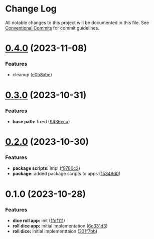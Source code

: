 # Change Log

All notable changes to this project will be documented in this file.
See [Conventional Commits](https://conventionalcommits.org) for commit guidelines.

# [0.4.0](https://github.com/paulAlexSerban/prj--reactjs-component-lib/compare/@prj--reactjs-component-lib/dice-roll-app@0.3.0...@prj--reactjs-component-lib/dice-roll-app@0.4.0) (2023-11-08)

### Features

-   cleanup ([e0b8abc](https://github.com/paulAlexSerban/prj--reactjs-component-lib/commit/e0b8abce990c1f5cfd6cf7611a534da53fea446b))

# [0.3.0](https://github.com/paulAlexSerban/prj--reactjs-component-lib/compare/@prj--reactjs-component-lib/dice-roll-app@0.2.0...@prj--reactjs-component-lib/dice-roll-app@0.3.0) (2023-10-31)

### Features

-   **base path:** fixed ([9436eca](https://github.com/paulAlexSerban/prj--reactjs-component-lib/commit/9436ecafd5addb266153737a53f95922733b9a63))

# [0.2.0](https://github.com/paulAlexSerban/prj--reactjs-component-lib/compare/@prj--reactjs-component-lib/dice-roll-app@0.1.0...@prj--reactjs-component-lib/dice-roll-app@0.2.0) (2023-10-30)

### Features

-   **package scripts:** impl ([f9780c2](https://github.com/paulAlexSerban/prj--reactjs-component-lib/commit/f9780c2896d185c8adf83f5af0782939e799b430))
-   **package:** added package scripts to apps ([15349d0](https://github.com/paulAlexSerban/prj--reactjs-component-lib/commit/15349d0e3d3eac4222a99a42b28d4d67b764557f))

# 0.1.0 (2023-10-28)

### Features

-   **dice roll app:** init ([1fdf111](https://github.com/paulAlexSerban/prj--reactjs-component-lib/commit/1fdf111986ec07320e0c4b487d5eda31fe2bdf1f))
-   **roll dice app:** initial implementation ([6c331d3](https://github.com/paulAlexSerban/prj--reactjs-component-lib/commit/6c331d337284fc0216f772b2019c3e5a52e3d1b6))
-   **roll dice:** initial implementtaion ([331f7bb](https://github.com/paulAlexSerban/prj--reactjs-component-lib/commit/331f7bbe6fae99d0832668f69ca56a3d3baa559f))
